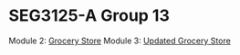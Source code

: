 # SEG3125-A Group 13

Module 2: [Grocery Store](https://seg3125-a.github.io/Group-13/SEG-3125-Module2-Grocery/index.html)
Module 3: [Updated Grocery Store](https://seg3125-a.github.io/Group-13/SEG-3125-Module3-GroceryAlternative/index.html)
